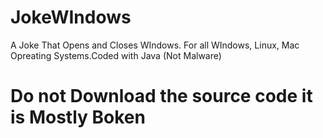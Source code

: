 # JokeWIndows
A Joke That Opens and Closes WIndows. For all WIndows, Linux, Mac Opreating Systems.Coded with Java (Not Malware)
# Do not Download the source code it is Mostly Boken
